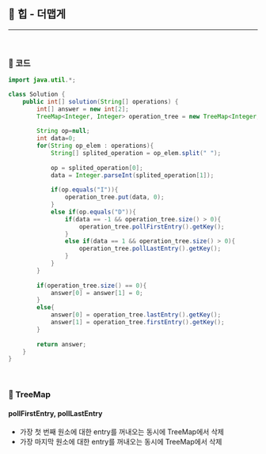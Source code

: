 ## :round_pushpin: 힙 - 더맵게

***

<br>

### :pushpin: 코드

```java
import java.util.*;

class Solution {
    public int[] solution(String[] operations) {
        int[] answer = new int[2];
        TreeMap<Integer, Integer> operation_tree = new TreeMap<Integer, Integer>();
        
        String op=null;
        int data=0;
        for(String op_elem : operations){
            String[] splited_operation = op_elem.split(" ");
            
            op = splited_operation[0];
            data = Integer.parseInt(splited_operation[1]);
            
            if(op.equals("I")){
                operation_tree.put(data, 0);
            }
            else if(op.equals("D")){
                if(data == -1 && operation_tree.size() > 0){
                    operation_tree.pollFirstEntry().getKey();
                }
                else if(data == 1 && operation_tree.size() > 0){
                    operation_tree.pollLastEntry().getKey();
                }
            }
        }
        
        if(operation_tree.size() == 0){
            answer[0] = answer[1] = 0;
        }
        else{
            answer[0] = operation_tree.lastEntry().getKey();
            answer[1] = operation_tree.firstEntry().getKey();
        }
        
        return answer;
    }
}
```

<br>

### :pushpin: TreeMap

#### pollFirstEntry, pollLastEntry

- 가장 첫 번째 원소에 대한 entry를 꺼내오는 동시에 TreeMap에서 삭제
- 가장 마지막 원소에 대한 entry를 꺼내오는 동시에 TreeMap에서 삭제


